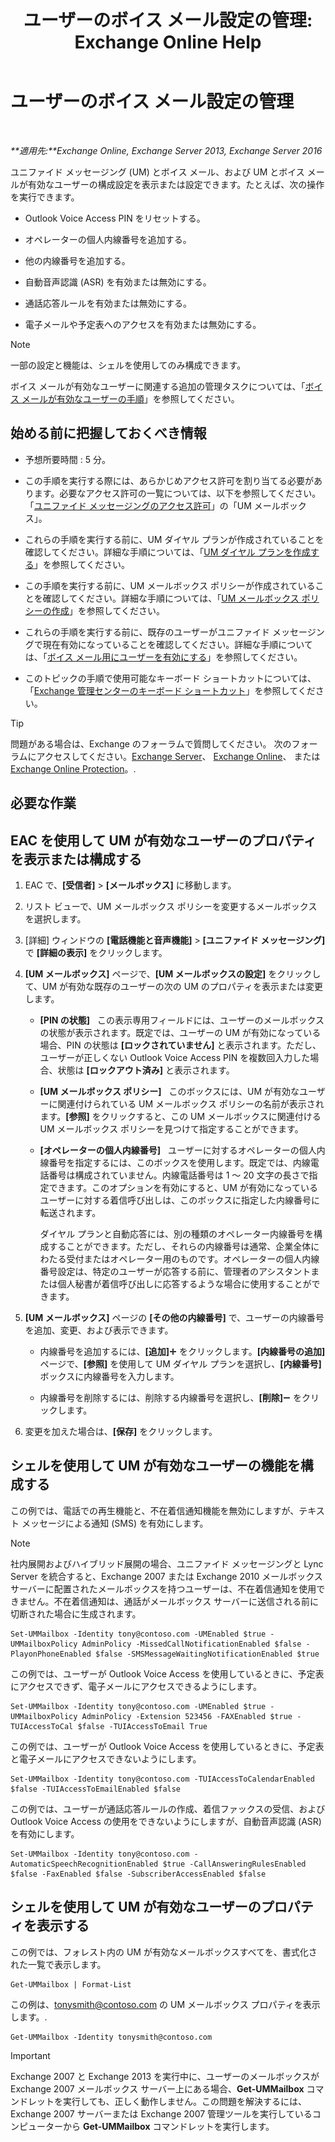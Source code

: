﻿---
title: 'ユーザーのボイス メール設定の管理: Exchange Online Help'
TOCTitle: ユーザーのボイス メール設定の管理
ms:assetid: 73957938-048a-4f9c-bd0f-a3c2c3dcd638
ms:mtpsurl: https://technet.microsoft.com/ja-jp/library/Aa998851(v=EXCHG.150)
ms:contentKeyID: 49896312
ms.date: 05/22/2018
mtps_version: v=EXCHG.150
ms.translationtype: HT
---

# ユーザーのボイス メール設定の管理

 

_**適用先:**Exchange Online, Exchange Server 2013, Exchange Server 2016_

ユニファイド メッセージング (UM) とボイス メール、および UM とボイス メールが有効なユーザーの構成設定を表示または設定できます。たとえば、次の操作を実行できます。

  - Outlook Voice Access PIN をリセットする。

  - オペレーターの個人内線番号を追加する。

  - 他の内線番号を追加する。

  - 自動音声認識 (ASR) を有効または無効にする。

  - 通話応答ルールを有効または無効にする。

  - 電子メールや予定表へのアクセスを有効または無効にする。


> [!NOTE]
> 一部の設定と機能は、シェルを使用してのみ構成できます。



ボイス メールが有効なユーザーに関連する追加の管理タスクについては、「[ボイス メールが有効なユーザーの手順](voice-mail-enabled-user-procedures-exchange-2013-help.md)」を参照してください。

## 始める前に把握しておくべき情報

  - 予想所要時間 : 5 分。

  - この手順を実行する際には、あらかじめアクセス許可を割り当てる必要があります。必要なアクセス許可の一覧については、以下を参照してください。「[ユニファイド メッセージングのアクセス許可](unified-messaging-permissions-exchange-2013-help.md)」の「UM メールボックス」。

  - これらの手順を実行する前に、UM ダイヤル プランが作成されていることを確認してください。詳細な手順については、「[UM ダイヤル プランを作成する](create-a-um-dial-plan-exchange-2013-help.md)」を参照してください。

  - この手順を実行する前に、UM メールボックス ポリシーが作成されていることを確認してください。詳細な手順については、「[UM メールボックス ポリシーの作成](create-a-um-mailbox-policy-exchange-2013-help.md)」を参照してください。

  - これらの手順を実行する前に、既存のユーザーがユニファイド メッセージングで現在有効になっていることを確認してください。詳細な手順については、「[ボイス メール用にユーザーを有効にする](enable-a-user-for-voice-mail-exchange-2013-help.md)」を参照してください。

  - このトピックの手順で使用可能なキーボード ショートカットについては、「[Exchange 管理センターのキーボード ショートカット](keyboard-shortcuts-in-the-exchange-admin-center-exchange-online-protection-help.md)」を参照してください。


> [!TIP]
> 問題がある場合は、Exchange のフォーラムで質問してください。 次のフォーラムにアクセスしてください。<A href="https://go.microsoft.com/fwlink/p/?linkid=60612">Exchange Server</A>、 <A href="https://go.microsoft.com/fwlink/p/?linkid=267542">Exchange Online</A>、 または <A href="https://go.microsoft.com/fwlink/p/?linkid=285351">Exchange Online Protection</A>。.



## 必要な作業

## EAC を使用して UM が有効なユーザーのプロパティを表示または構成する

1.  EAC で、**\[受信者\]** \> **\[メールボックス\]** に移動します。

2.  リスト ビューで、UM メールボックス ポリシーを変更するメールボックスを選択します。

3.  \[詳細\] ウィンドウの **\[電話機能と音声機能\]** \> **\[ユニファイド メッセージング\]** で **\[詳細の表示\]** をクリックします。

4.  **\[UM メールボックス\]** ページで、**\[UM メールボックスの設定\]** をクリックして、UM が有効な既存のユーザーの次の UM のプロパティを表示または変更します。
    
      - **\[PIN の状態\]**   この表示専用フィールドには、ユーザーのメールボックスの状態が表示されます。既定では、ユーザーの UM が有効になっている場合、PIN の状態は **\[ロックされていません\]** と表示されます。ただし、ユーザーが正しくない Outlook Voice Access PIN を複数回入力した場合、状態は **\[ロックアウト済み\]** と表示されます。
    
      - **\[UM メールボックス ポリシー\]**   このボックスには、UM が有効なユーザーに関連付けられている UM メールボックス ポリシーの名前が表示されます。**\[参照\]** をクリックすると、この UM メールボックスに関連付ける UM メールボックス ポリシーを見つけて指定することができます。
    
      - **\[オペレーターの個人内線番号\]**   ユーザーに対するオペレーターの個人内線番号を指定するには、このボックスを使用します。既定では、内線電話番号は構成されていません。内線電話番号は 1 ～ 20 文字の長さで指定できます。このオプションを有効にすると、UM が有効になっているユーザーに対する着信呼び出しは、このボックスに指定した内線番号に転送されます。
        
        ダイヤル プランと自動応答には、別の種類のオペレーター内線番号を構成することができます。ただし、それらの内線番号は通常、企業全体にわたる受付またはオペレーター用のものです。オペレーターの個人内線番号設定は、特定のユーザーが応答する前に、管理者のアシスタントまたは個人秘書が着信呼び出しに応答するような場合に使用することができます。

5.  **\[UM メールボックス\]** ページの **\[その他の内線番号\]** で、ユーザーの内線番号を追加、変更、および表示できます。
    
      - 内線番号を追加するには、**\[追加\]**![\[追加\] アイコン](images/JJ218640.c1e75329-d6d7-4073-a27d-498590bbb558(EXCHG.150).gif "[追加] アイコン") をクリックします。**\[内線番号の追加\]** ページで、**\[参照\]** を使用して UM ダイヤル プランを選択し、**\[内線番号\]** ボックスに内線番号を入力します。
    
      - 内線番号を削除するには、削除する内線番号を選択し、**\[削除\]**![\[削除\] アイコン](images/Dd362328.479b6ced-8d64-4277-a725-f17fea202b28(EXCHG.150).gif "[削除] アイコン") をクリックします。

6.  変更を加えた場合は、**\[保存\]** をクリックします。

## シェルを使用して UM が有効なユーザーの機能を構成する

この例では、電話での再生機能と、不在着信通知機能を無効にしますが、テキスト メッセージによる通知 (SMS) を有効にします。


> [!NOTE]
> 社内展開およびハイブリッド展開の場合、ユニファイド メッセージングと Lync Server を統合すると、Exchange 2007 または Exchange 2010 メールボックス サーバーに配置されたメールボックスを持つユーザーは、不在着信通知を使用できません。不在着信通知は、通話がメールボックス サーバーに送信される前に切断された場合に生成されます。



    Set-UMMailbox -Identity tony@contoso.com -UMEnabled $true -UMMailboxPolicy AdminPolicy -MissedCallNotificationEnabled $false -PlayonPhoneEnabled $false -SMSMessageWaitingNotificationEnabled $true

この例では、ユーザーが Outlook Voice Access を使用しているときに、予定表にアクセスできず、電子メールにアクセスできるようにします。

    Set-UMMailbox -Identity tony@contoso.com -UMEnabled $true -UMMailboxPolicy AdminPolicy -Extension 523456 -FAXEnabled $true -TUIAccessToCal $false -TUIAccessToEmail True

この例では、ユーザーが Outlook Voice Access を使用しているときに、予定表と電子メールにアクセスできないようにします。

    Set-UMMailbox -Identity tony@contoso.com -TUIAccessToCalendarEnabled $false -TUIAccessToEmailEnabled $false

この例では、ユーザーが通話応答ルールの作成、着信ファックスの受信、および Outlook Voice Access の使用をできないようにしますが、自動音声認識 (ASR) を有効にします。

    Set-UMMailbox -Identity tony@contoso.com -AutomaticSpeechRecognitionEnabled $true -CallAnsweringRulesEnabled $false -FaxEnabled $false -SubscriberAccessEnabled $false 

## シェルを使用して UM が有効なユーザーのプロパティを表示する

この例では、フォレスト内の UM が有効なメールボックスすべてを、書式化された一覧で表示します。

    Get-UMMailbox | Format-List

この例は、tonysmith@contoso.com の UM メールボックス プロパティを表示します。.

    Get-UMMailbox -Identity tonysmith@contoso.com


> [!IMPORTANT]
> Exchange 2007 と Exchange 2013 を実行中に、ユーザーのメールボックスが Exchange 2007 メールボックス サーバー上にある場合、<STRONG>Get-UMMailbox</STRONG> コマンドレットを実行しても、正しく動作しません。この問題を解決するには、Exchange 2007 サーバーまたは Exchange 2007 管理ツールを実行しているコンピューターから <STRONG>Get-UMMailbox</STRONG> コマンドレットを実行します。


